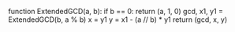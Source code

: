 function ExtendedGCD(a, b):
    if b == 0:
        return (a, 1, 0)
    gcd, x1, y1 = ExtendedGCD(b, a % b)
    x = y1
    y = x1 - (a // b) * y1
    return (gcd, x, y)